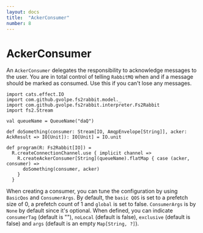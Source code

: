 ```yaml
---
layout: docs
title:  "AckerConsumer"
number: 8
---
```


# AckerConsumer

An `AckerConsumer` delegates the responsibility to acknowledge messages to the user. You are in total control of telling `RabbitMQ` when and if a message should be marked as consumed. Use this if you can't lose any messages.

```tut:book:silent
import cats.effect.IO
import com.github.gvolpe.fs2rabbit.model._
import com.github.gvolpe.fs2rabbit.interpreter.Fs2Rabbit
import fs2.Stream

val queueName = QueueName("daQ")

def doSomething(consumer: Stream[IO, AmqpEnvelope[String]], acker: AckResult => IO[Unit]): IO[Unit] = IO.unit

def program(R: Fs2Rabbit[IO]) =
  R.createConnectionChannel.use { implicit channel =>
    R.createAckerConsumer[String](queueName).flatMap { case (acker, consumer) =>
      doSomething(consumer, acker)
    }
  }
```

When creating a consumer, you can tune the configuration by using `BasicQos` and `ConsumerArgs`. By default, the `basic QOS` is set to a prefetch size of 0, a prefetch count of 1 and `global` is set to false. `ConsumerArgs` is by `None` by default since it's optional. When defined, you can indicate `consumerTag` (default is ""), `noLocal` (default is false), `exclusive` (default is false) and `args` (default is an empty `Map[String, ?]`).
